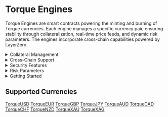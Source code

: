 # Torque Engines

Torque Engines are smart contracts powering the minting and burning of Torque currencies. Each engine manages a specific currency pair, ensuring stability through collateralization, real-time price feeds, and dynamic risk parameters. The engines incorporate cross-chain capabilities powered by LayerZero.

<div class="faq-container">

<details>
<summary>Collateral Management</summary>
<div>
Deposit and redeem collateral with real-time price feeds, health factor monitoring, and liquidation protection.
</div>
</details>

<details>
<summary>Cross-Chain Support</summary>
<div>
LayerZero integration for cross-chain minting and burning with gas-efficient operations and secure message passing.
</div>
</details>

<details>
<summary>Security Features</summary>
<div>
Reentrancy protection, oracle validation, health checks, liquidation incentives, and emergency pause capability.
</div>
</details>

<details>
<summary>Risk Parameters</summary>
<div>
98% liquidation threshold, 20% liquidation bonus, minimum health factor requirements, and precision handling.
</div>
</details>

<details>
<summary>Getting Started</summary>
<div class="faq-reward">
To begin using Torque's currency engines, first select your desired Torque currency from the supported options. Then, deposit USDC as collateral to mint your chosen Torque tokens. Throughout the process, make sure to monitor your health factor to maintain a safe position. When you're ready to exit, you can redeem your collateral at any time. Remember to check cross-chain gas fees and verify oracle prices before executing transactions.
</div>
</details>

</div>

## Supported Currencies

<div class="currency-grid">
  <a href="#" class="currency-item">TorqueUSD</a>
  <a href="#" class="currency-item">TorqueEUR</a>
  <a href="#" class="currency-item">TorqueGBP</a>
  <a href="#" class="currency-item">TorqueJPY</a>
  <a href="#" class="currency-item">TorqueAUD</a>
  <a href="#" class="currency-item">TorqueCAD</a>
  <a href="#" class="currency-item">TorqueCHF</a>
  <a href="#" class="currency-item">TorqueNZD</a>
  <a href="#" class="currency-item">TorqueXAU</a>
  <a href="#" class="currency-item">TorqueXAG</a>
</div> 